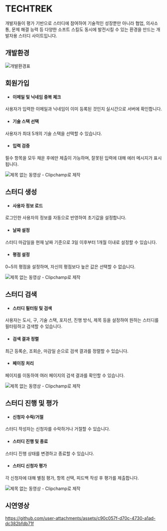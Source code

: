 ﻿# TECHTREK

 개발자들이 평가 기반으로 스터디에 참여하여 기술적인 성장뿐만 아니라 협업, 의사소통, 문제 해결 능력 등 다양한 소프트 스킬도 동시에 발전시킬 수 있는 환경을 만드는 개발자용 스터디 사이트입니다.

## 개발환경
![개발환경표](https://github.com/user-attachments/assets/bb2cc0da-6175-4d97-9762-42e328ef08be)

## 회원가입
* #### 이메일 및 닉네임 중복 체크
사용자가 입력한 이메일과 닉네임이 이미 등록된 것인지 실시간으로 서버에 확인합니다.
* #### 기술 스택 선택
사용자가 최대 5개의 기술 스택을 선택할 수 있습니다.
* #### 입력 검증
필수 항목을 모두 채운 후에만 제출이 가능하며, 잘못된 입력에 대해 에러 메시지가 표시됩니다.

![제목 없는 동영상 - Clipchamp로 제작](https://github.com/user-attachments/assets/7a17b6d7-9cb9-4a75-a18f-c6523e2afc5b)

## 스터디 생성
* #### 사용자 정보 로드
로그인한 사용자의 정보를 자동으로 반영하여 초기값을 설정합니다.
* #### 날짜 설정
스터디 마감일을 현재 날짜 기준으로 3일 이후부터 1개월 이내로 설정할 수 있습니다.
* #### 평점 설정
0~5의 평점을 설정하며, 자신의 평점보다 높은 값은 선택할 수 없습니다.

![제목 없는 동영상 - Clipchamp로 제작](https://github.com/user-attachments/assets/2d23efc7-3ce6-45ae-bc5d-5b3c2f60a4df)

## 스터디 검색
* #### 스터디 필터링 및 검색
사용자는 도시, 구, 기술 스택, 포지션, 진행 방식, 제목 등을 설정하여 원하는 스터디를 필터링하고 검색할 수 있습니다.
* #### 검색 결과 정렬
최근 등록순, 조회순, 마감일 순으로 검색 결과를 정렬할 수 있습니다.
* #### 페이징 처리
페이지를 이동하여 여러 페이지의 검색 결과를 확인할 수 있습니다.

![제목 없는 동영상 - Clipchamp로 제작](https://github.com/user-attachments/assets/a049016d-1a79-4d9a-8dd4-22ad8bc97174)

## 스터디 진행 및 평가
* #### 신청자 수락/거절
스터디 작성자는 신청자를 수락하거나 거절할 수 있습니다.
* #### 스터디 진행 및 종료
스터디 진행 상태를 변경하고 종료할 수 있습니다.
* #### 스터디 신청자 평가
각 신청자에 대해 별점 평가, 항목 선택, 피드백 작성 후 평가를 제출합니다.

![제목 없는 동영상 - Clipchamp로 제작](https://github.com/user-attachments/assets/d4db0d46-2828-45b8-9dc7-6bcdb230f4d7)

## 시연영상
https://github.com/user-attachments/assets/c90c057f-d70c-4730-a1ad-dc382bfdb71f






